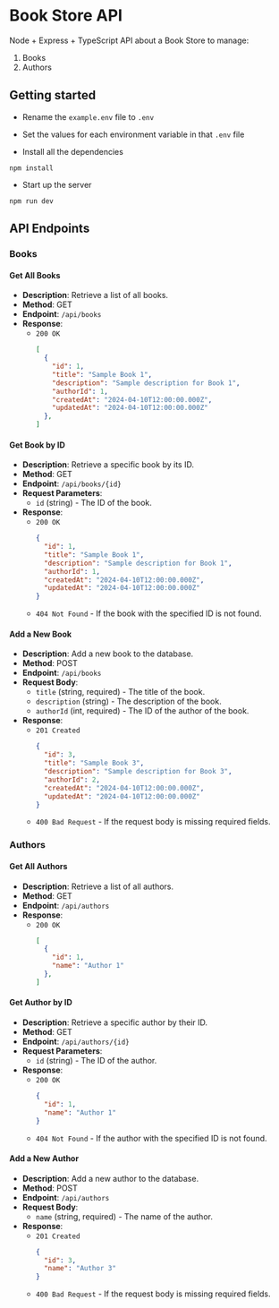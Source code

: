 # Book Store API

Node + Express + TypeScript API about a Book Store to manage:

1. Books
2. Authors

## Getting started

- Rename the `example.env` file to `.env`
- Set the values for each environment variable in that `.env` file

- Install all the dependencies

```
npm install
```

- Start up the server

```
npm run dev
```

## API Endpoints

### Books

#### Get All Books

- **Description**: Retrieve a list of all books.
- **Method**: GET
- **Endpoint**: `/api/books`
- **Response**: 
  - `200 OK` 
    ```json
    [
      {
        "id": 1,
        "title": "Sample Book 1",
        "description": "Sample description for Book 1",
        "authorId": 1,
        "createdAt": "2024-04-10T12:00:00.000Z",
        "updatedAt": "2024-04-10T12:00:00.000Z"
      },
    ]
    ```

#### Get Book by ID

- **Description**: Retrieve a specific book by its ID.
- **Method**: GET
- **Endpoint**: `/api/books/{id}`
- **Request Parameters**: 
  - `id` (string) - The ID of the book.
- **Response**: 
  - `200 OK` 
    ```json
    {
      "id": 1,
      "title": "Sample Book 1",
      "description": "Sample description for Book 1",
      "authorId": 1,
      "createdAt": "2024-04-10T12:00:00.000Z",
      "updatedAt": "2024-04-10T12:00:00.000Z"
    }
    ```
  - `404 Not Found` - If the book with the specified ID is not found.

#### Add a New Book

- **Description**: Add a new book to the database.
- **Method**: POST
- **Endpoint**: `/api/books`
- **Request Body**: 
  - `title` (string, required) - The title of the book.
  - `description` (string) - The description of the book.
  - `authorId` (int, required) - The ID of the author of the book.
- **Response**: 
  - `201 Created` 
    ```json
    {
      "id": 3,
      "title": "Sample Book 3",
      "description": "Sample description for Book 3",
      "authorId": 2,
      "createdAt": "2024-04-10T12:00:00.000Z",
      "updatedAt": "2024-04-10T12:00:00.000Z"
    }
    ```
  - `400 Bad Request` - If the request body is missing required fields.

### Authors

#### Get All Authors

- **Description**: Retrieve a list of all authors.
- **Method**: GET
- **Endpoint**: `/api/authors`
- **Response**: 
  - `200 OK` 
    ```json
    [
      {
        "id": 1,
        "name": "Author 1"
      },
    ]
    ```

#### Get Author by ID

- **Description**: Retrieve a specific author by their ID.
- **Method**: GET
- **Endpoint**: `/api/authors/{id}`
- **Request Parameters**: 
  - `id` (string) - The ID of the author.
- **Response**: 
  - `200 OK` 
    ```json
    {
      "id": 1,
      "name": "Author 1"
    }
    ```
  - `404 Not Found` - If the author with the specified ID is not found.

#### Add a New Author

- **Description**: Add a new author to the database.
- **Method**: POST
- **Endpoint**: `/api/authors`
- **Request Body**: 
  - `name` (string, required) - The name of the author.
- **Response**: 
  - `201 Created` 
    ```json
    {
      "id": 3,
      "name": "Author 3"
    }
    ```
  - `400 Bad Request` - If the request body is missing required fields.
